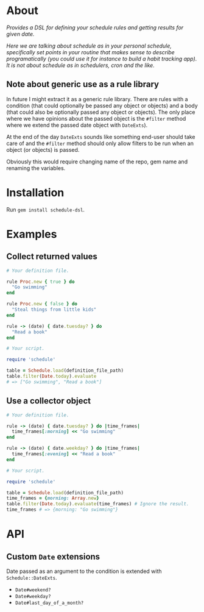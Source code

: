 # About

_Provides a DSL for defining your schedule rules and getting results for given date._

_Here we are talking about schedule as in your personal schedule, specifically set points in your routine that makes sense to describe programatically (you could use it for instance to build a habit tracking app). It is not about schedule as in schedulers, cron and the like._

## Note about generic use as a rule library

In future I might extract it as a generic rule library. There are rules with a condition (that could optionally be passed any object or objects) and a body (that could also be optionally passed any object or objects). The only place where we have opinions about the passed object is the `#filter` method where we extend the passed date object with `DateExts`).

At the end of the day `DateExts` sounds like something end-user should take care of and the `#filter` method should only allow filters to be run when an object (or objects) is passed.

Obviously this would require changing name of the repo, gem name and renaming the variables.

# Installation

Run `gem install schedule-dsl`.

# Examples

## Collect returned values

```ruby
# Your definition file.

rule Proc.new { true } do
  "Go swimming"
end

rule Proc.new { false } do
  "Steal things from little kids"
end

rule -> (date) { date.tuesday? } do
  "Read a book"
end
```

```ruby
# Your script.

require 'schedule'

table = Schedule.load(definition_file_path)
table.filter(Date.today).evaluate
# => ["Go swimming", "Read a book"]
```

## Use a collector object

```ruby
# Your definition file.

rule -> (date) { date.tuesday? } do |time_frames|
  time_frames[:morning] << "Go swimming"
end

rule -> (date) { date.weekday? } do |time_frames|
  time_frames[:evening] << "Read a book"
end
```

```ruby
# Your script.

require 'schedule'

table = Schedule.load(definition_file_path)
time_frames = {morning: Array.new}
table.filter(Date.today).evaluate(time_frames) # Ignore the result.
time_frames # => {morning: "Go swimming"}
```

# API

## Custom `Date` extensions

Date passed as an argument to the condition is extended with `Schedule::DateExts`.

- `Date#weekend?`
- `Date#weekday?`
- `Date#last_day_of_a_month?`

